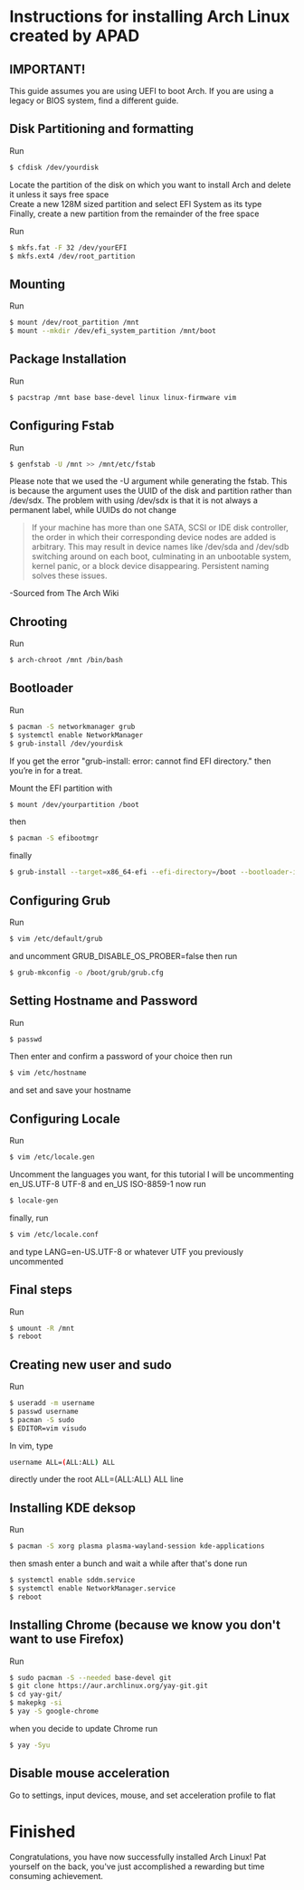 # Instructions for installing Arch Linux created by APAD
## IMPORTANT!
This guide assumes you are using UEFI to boot Arch. If you are using a legacy or BIOS system, find a different guide.
## Disk Partitioning and formatting
Run
```sh
$ cfdisk /dev/yourdisk
```  
Locate the partition of the disk on which you want to install Arch and delete it unless it says free space  
Create a new 128M sized partition and select EFI System as its type  
Finally, create a new partition from the remainder of the free space  

Run  
```sh
$ mkfs.fat -F 32 /dev/yourEFI
$ mkfs.ext4 /dev/root_partition
```

## Mounting
Run
```sh
$ mount /dev/root_partition /mnt
$ mount --mkdir /dev/efi_system_partition /mnt/boot
```

## Package Installation
Run
```sh
$ pacstrap /mnt base base-devel linux linux-firmware vim
```

## Configuring Fstab
Run
```sh
$ genfstab -U /mnt >> /mnt/etc/fstab
```
Please note that we used the -U argument while generating the fstab. This is because the argument uses the UUID of the disk and partition rather than /dev/sdx. The problem with using /dev/sdx is that it is not always a permanent label, while UUIDs do not change

>If your machine has more than one SATA, SCSI or IDE disk controller, the order in which their corresponding device nodes are added is arbitrary. This may result in device names like /dev/sda and /dev/sdb switching around on each boot, culminating in an unbootable system, kernel panic, or a block device disappearing. Persistent naming solves these issues.

-Sourced from The Arch Wiki

## Chrooting
Run
```sh
$ arch-chroot /mnt /bin/bash
```

## Bootloader
Run
```sh
$ pacman -S networkmanager grub
$ systemctl enable NetworkManager
$ grub-install /dev/yourdisk
```
If you get the error "grub-install: error: cannot find EFI directory." then you’re in for a treat. 

Mount the EFI partition with
```sh
$ mount /dev/yourpartition /boot
```
then
```sh
$ pacman -S efibootmgr
```
finally
```sh
$ grub-install --target=x86_64-efi --efi-directory=/boot --bootloader-id=GRUB
```

## Configuring Grub
Run
```sh
$ vim /etc/default/grub
```
and uncomment GRUB_DISABLE_OS_PROBER=false
then run
```sh
$ grub-mkconfig -o /boot/grub/grub.cfg
```

## Setting Hostname and Password
Run
```sh
$ passwd
```
Then enter and confirm a password of your choice
then run
```sh
$ vim /etc/hostname
```
and set and save your hostname

## Configuring Locale
Run
```sh
$ vim /etc/locale.gen
```
Uncomment the languages you want, for this tutorial I will be uncommenting en_US.UTF-8 UTF-8 and en_US ISO-8859-1
now run
```sh
$ locale-gen
```
finally, run
```sh
$ vim /etc/locale.conf
```
and type LANG=en-US.UTF-8 or whatever UTF you previously uncommented

## Final steps
Run
```sh
$ umount -R /mnt
$ reboot
```

## Creating new user and sudo
Run
```sh
$ useradd -m username
$ passwd username
$ pacman -S sudo
$ EDITOR=vim visudo
```

In vim, type  
```sh
username ALL=(ALL:ALL) ALL
```
directly under the root ALL=(ALL:ALL) ALL line

## Installing KDE deksop
Run
```sh
$ pacman -S xorg plasma plasma-wayland-session kde-applications
```
then smash enter a bunch and wait a while
after that's done run
```sh
$ systemctl enable sddm.service
$ systemctl enable NetworkManager.service
$ reboot
```

## Installing Chrome (because we know you don't want to use Firefox)
Run
```sh
$ sudo pacman -S --needed base-devel git
$ git clone https://aur.archlinux.org/yay-git.git
$ cd yay-git/
$ makepkg -si
$ yay -S google-chrome
```
when you decide to update Chrome run
```sh
$ yay -Syu
```

## Disable mouse acceleration
Go to settings, input devices, mouse, and set acceleration profile to flat

# Finished
Congratulations, you have now successfully installed Arch Linux! Pat yourself on the back, you've just accomplished a rewarding but time consuming achievement.
